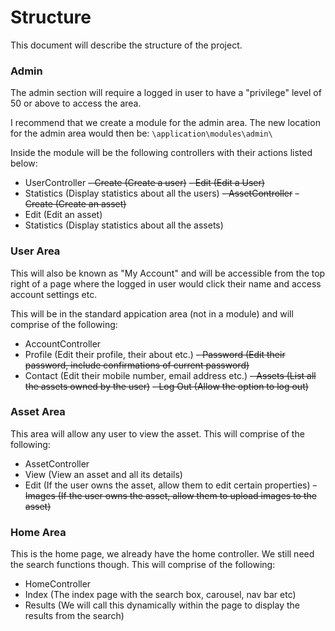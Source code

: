 # Structure
This document will describe the structure of the project.

### Admin
The admin section will require a logged in user to have a "privilege" level of 50 or above to access the area.

I recommend that we create a module for the admin area. The new location for the admin area would then be:
`\application\modules\admin\`

Inside the module will be the following controllers with their actions listed below:
 - UserController
  ~~- Create (Create a user)~~
  ~~- Edit (Edit a User)~~
  - Statistics (Display statistics about all the users)
 ~~- AssetController~~
  ~~- Create (Create an asset)~~
  - Edit (Edit an asset)
  - Statistics (Display statistics about all the assets)

### User Area
This will also be known as "My Account" and will be accessible from the top right of a page where the logged in user would
click their name and access account settings etc.

This will be in the standard appication area (not in a module) and will comprise of the following:
 - AccountController
  - Profile (Edit their profile, their about etc.)
  ~~- Password (Edit their password, include confirmations of current password)~~
  - Contact (Edit their mobile number, email address etc.)
  ~~- Assets (List all the assets owned by the user)~~
  ~~- Log Out (Allow the option to log out)~~

### Asset Area
This area will allow any user to view the asset.
This will comprise of the following:
 - AssetController
  - View (View an asset and all its details)
  - Edit (If the user owns the asset, allow them to edit certain properties)
  ~~- Images (If the user owns the asset, allow them to upload images to the asset)~~

### Home Area
This is the home page, we already have the home controller.
We still need the search functions though.
This will comprise of the following:
 - HomeController
  - Index (The index page with the search box, carousel, nav bar etc)
  - Results (We will call this dynamically within the page to display the results from the search)
